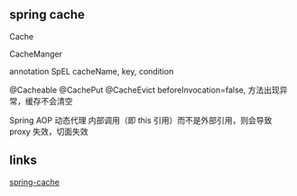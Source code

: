 ## spring cache


Cache

CacheManger

annotation
SpEL
cacheName, key, condition

@Cacheable
@CachePut
@CacheEvict
beforeInvocation=false, 方法出现异常，缓存不会清空

Spring AOP 动态代理
内部调用（即 this 引用）而不是外部引用，则会导致 proxy 失效，切面失效

## links
[spring-cache](https://www.cnblogs.com/yueshutong/p/9381540.html)